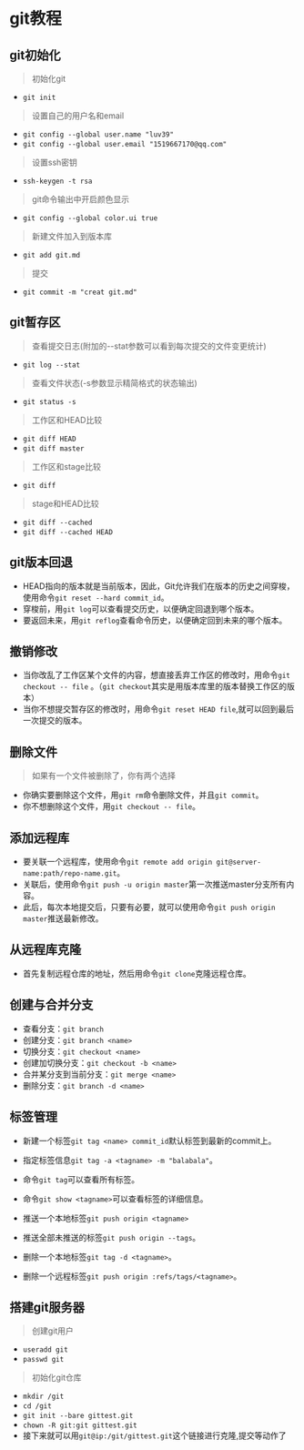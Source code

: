 # git教程

## git初始化

> 初始化git
* `git init`

> 设置自己的用户名和email
* `git config --global user.name "luv39"`
* `git config --global user.email "1519667170@qq.com"`

> 设置ssh密钥
* `ssh-keygen -t rsa`

> git命令输出中开启颜色显示
* `git config --global color.ui true`

> 新建文件加入到版本库
* `git add git.md`

> 提交
* `git commit -m "creat git.md"`

## git暂存区

> 查看提交日志(附加的--stat参数可以看到每次提交的文件变更统计)
* `git log --stat`

> 查看文件状态(-s参数显示精简格式的状态输出)
* `git status -s`

> 工作区和HEAD比较
* `git diff HEAD`
* `git diff master`

> 工作区和stage比较
* `git diff`

> stage和HEAD比较
* `git diff --cached`
* `git diff --cached HEAD`

## git版本回退

* HEAD指向的版本就是当前版本，因此，Git允许我们在版本的历史之间穿梭，使用命令`git reset --hard commit_id`。
* 穿梭前，用`git log`可以查看提交历史，以便确定回退到哪个版本。
* 要返回未来，用`git reflog`查看命令历史，以便确定回到未来的哪个版本。

## 撤销修改

* 当你改乱了工作区某个文件的内容，想直接丢弃工作区的修改时，用命令`git checkout -- file` 。（`git checkout`其实是用版本库里的版本替换工作区的版本）
* 当你不想提交暂存区的修改时，用命令`git reset HEAD file`,就可以回到最后一次提交的版本。

## 删除文件

> 如果有一个文件被删除了，你有两个选择
* 你确实要删除这个文件，用`git rm`命令删除文件，并且`git commit`。
* 你不想删除这个文件，用`git checkout -- file`。

## 添加远程库

* 要关联一个远程库，使用命令`git remote add origin git@server-name:path/repo-name.git`。
* 关联后，使用命令`git push -u origin master`第一次推送master分支所有内容。
* 此后，每次本地提交后，只要有必要，就可以使用命令`git push origin master`推送最新修改。

## 从远程库克隆

* 首先复制远程仓库的地址，然后用命令`git clone`克隆远程仓库。

## 创建与合并分支

* 查看分支：`git branch`
* 创建分支：`git branch <name>`
* 切换分支：`git checkout <name>`
* 创建加切换分支：`git checkout -b <name>`
* 合并某分支到当前分支：`git merge <name>`
* 删除分支：`git branch -d <name>`

## 标签管理

* 新建一个标签`git tag <name> commit_id`默认标签到最新的commit上。
* 指定标签信息`git tag -a <tagname> -m "balabala"`。
* 命令`git tag`可以查看所有标签。
* 命令`git show <tagname>`可以查看标签的详细信息。

* 推送一个本地标签`git push origin <tagname>`
* 推送全部未推送的标签`git push origin --tags`。
* 删除一个本地标签`git tag -d <tagname>`。
* 删除一个远程标签`git push origin :refs/tags/<tagname>`。

## 搭建git服务器

> 创建git用户
* `useradd git`
* `passwd git`

> 初始化git仓库
* `mkdir /git`
* `cd /git`
* `git init --bare gittest.git`
* `chown -R git:git gittest.git`
* 接下来就可以用`git@ip:/git/gittest.git`这个链接进行克隆,提交等动作了
